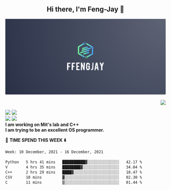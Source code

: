 <h2 align="center"> Hi there, I'm Feng-Jay 👋 </h2>  

![](https://github.com/Feng-Jay/DataStruct/blob/master/Image/1.png)  

<img align="right" src="https://github-readme-stats.vercel.app/api?username=Feng-Jay&show_icons=true&icon_color=CE1D2D&text_color=718096&bg_color=ffffff&hide_title=true" />


&emsp;

![](https://visitor-badge.glitch.me/badge?page_id=Feng-Jay.readme)
![](https://img.shields.io/badge/Concentrate-Cpp-blue)  
![](https://img.shields.io/badge/Rust-primer-orange)
![](https://img.shields.io/badge/Target-OS-9cf)  
**I am working on Mit's lab and C++**  
**I am trying to be an excellent OS programmer.**  


📘 **TIME SPEND THIS WEEK ⬇️**
<!--START_SECTION:waka-->
```text
Week: 10 December, 2021 - 16 December, 2021

Python   5 hrs 41 mins   ██████████▓░░░░░░░░░░░░░░   42.17 % 
V        4 hrs 35 mins   ████████▓░░░░░░░░░░░░░░░░   34.04 % 
C++      2 hrs 29 mins   ████▓░░░░░░░░░░░░░░░░░░░░   18.47 % 
CSV      18 mins         ▓░░░░░░░░░░░░░░░░░░░░░░░░   02.30 % 
C        11 mins         ▒░░░░░░░░░░░░░░░░░░░░░░░░   01.44 % 
```
<!--END_SECTION:waka-->
